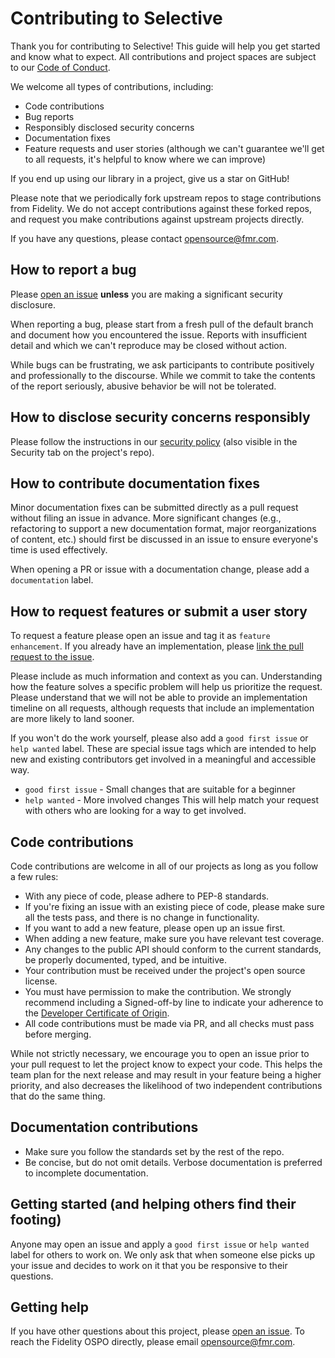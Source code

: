 # Contributing to Selective

Thank you for contributing to Selective! This guide will help you get started and know what to expect. All contributions and project spaces are subject to our [Code of Conduct](https://github.com/fidelity/.github/blob/main/CODE_OF_CONDUCT.md).

We welcome all types of contributions, including:

* Code contributions
* Bug reports
* Responsibly disclosed security concerns
* Documentation fixes
* Feature requests and user stories (although we can't guarantee we'll get to all requests, it's helpful to know where we can improve)

If you end up using our library in a project, give us a star on GitHub!

Please note that we periodically fork upstream repos to stage contributions from Fidelity. We do not accept contributions against these forked repos, and request you make contributions against upstream projects directly.

If you have any questions, please contact [opensource@fmr.com](mailto:opensource@fmr.com).

## How to report a bug

Please [open an issue](https://github.com/fidelity/selective/issues) **unless** you are making a significant security disclosure.

When reporting a bug, please start from a fresh pull of the default branch and document how you encountered the issue. Reports with insufficient detail and which we can't reproduce may be closed without action.

While bugs can be frustrating, we ask participants to contribute positively and professionally to the discourse. While we commit to take the contents of the report seriously, abusive behavior be will not be tolerated.

## How to disclose security concerns responsibly

Please follow the instructions in our [security policy](https://github.com/fidelity/.github/blob/main/SECURITY.md) (also visible in the Security tab on the project's repo).

## How to contribute documentation fixes

Minor documentation fixes can be submitted directly as a pull request without filing an issue in advance. More significant changes (e.g., refactoring to support a new documentation format, major reorganizations of content, etc.) should first be discussed in an issue to ensure everyone's time is used effectively.

When opening a PR or issue with a documentation change, please add a `documentation` label.

## How to request features or submit a user story

To request a feature please open an issue and tag it as `feature enhancement`. If you already have an implementation, please [link the pull request to the issue](https://docs.github.com/en/issues/tracking-your-work-with-issues/linking-a-pull-request-to-an-issue#linking-a-pull-request-to-an-issue-using-a-keyword).

Please include as much information and context as you can. Understanding how the feature solves a specific problem will help us prioritize the request. Please understand that we will not be able to provide an implementation timeline on all requests, although requests that include an implementation are more likely to land sooner.

If you won't do the work yourself, please also add a `good first issue` or `help wanted` label. These are special issue tags which are intended to help new and existing contributors get involved in a meaningful and accessible way.

* `good first issue` - Small changes that are suitable for a beginner
* `help wanted` - More involved changes This will help match your request with others who are looking for a way to get involved.

## Code contributions

Code contributions are welcome in all of our projects as long as you follow a few rules:
* With any piece of code, please adhere to PEP-8 standards.
* If you're fixing an issue with an existing piece of code, please make sure all the tests pass, and there is no change in functionality.
* If you want to add a new feature, please open up an issue first.
* When adding a new feature, make sure you have relevant test coverage.
* Any changes to the public API should conform to the current standards, be properly documented, typed, and be intuitive.
* Your contribution must be received under the project's open source license.
* You must have permission to make the contribution. We strongly recommend including a Signed-off-by line to indicate your adherence to the [Developer Certificate of Origin](https://developercertificate.org/).
* All code contributions must be made via PR, and all checks must pass before merging.

While not strictly necessary, we encourage you to open an issue prior to your pull request to let the project know to expect your code. This helps the team plan for the next release and may result in your feature being a higher priority, and also decreases the likelihood of two independent contributions that do the same thing.

## Documentation contributions

* Make sure you follow the standards set by the rest of the repo.
* Be concise, but do not omit details. Verbose documentation is preferred to incomplete documentation.

## Getting started (and helping others find their footing)

Anyone may open an issue and apply a `good first issue` or `help wanted` label for others to work on. We only ask that when someone else picks up your issue and decides to work on it that you be responsive to their questions.

## Getting help

If you have other questions about this project, please [open an issue](https://github.com/fidelity/selective/issues). To reach the Fidelity OSPO directly, please email [opensource@fmr.com](mailto:opensource@fmr.com).
